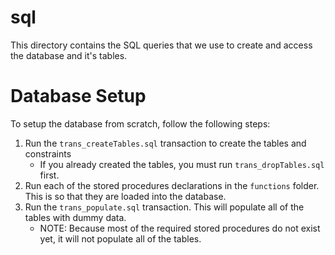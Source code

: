 # sql
This directory contains the SQL queries that we use to create and access the database and it's tables.

# Database Setup
To setup the database from scratch, follow the following steps:
1. Run the `trans_createTables.sql` transaction to create the tables and constraints
    - If you already created the tables, you must run `trans_dropTables.sql` first.
2. Run each of the stored procedures declarations in the `functions` folder. This is so that they are loaded into the database.
3. Run the `trans_populate.sql` transaction. This will populate all of the tables with dummy data.
    - NOTE: Because most of the required stored procedures do not exist yet, it will not populate all of the tables.